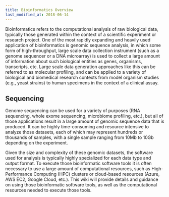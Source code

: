 ```yaml
---
title: Bioinformatics Overview
last_modified_at: 2018-06-14
---
```


Bioinformatics refers to the computational analysis of raw biological
data, typically those generated within the context of a scientific experiment or
research project. One of the most rapidly expanding and heavily
used application of bioinformatics is genomic sequence analysis,
in which some form of high-throughput, large scale data collection instrument
(such as a genome sequencer or a DNA microarray) is used to collect
a large amount of information about such biological entities as
genes, organisms, transcripts, etc.  Large scale data generation approaches like this can be referred to as molecular profiling, and can be applied to a variety of biological and biomedical research contexts from model organism studies (e.g., yeast strains) to human specimens in the context of a clinical assay.  

## Sequencing
Genome sequencing can be used for a variety of purposes (RNA sequencing,
whole exome sequencing, microbiome profiling, etc.), but all of
those applications result in a large amount of genomic sequence
data that is produced. It can be highly time-consuming and resource
intensive to analyze those datasets, each of which may represent
hundreds or thousands of samples, with a single sample ranging from
10Mb to 10Gb depending on the experiment. 

Given the size and complexity of these genomic datasets, the
software used for analysis is typically highly specialized for each 
data type and output format. To execute those bioinformatic software
tools it is often necessary to use a large amount of computational
resources, such as High-Performance Computing (HPC) clusters or 
cloud-based resources (Azure, AWS EC2, Google Cloud, etc.). This
wiki will provide details and guidance on using those bioinformatic
software tools, as well as the computational resources needed to
execute those tools.

<!--## Imaging and Arrays-->
